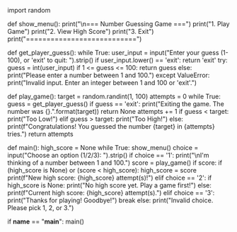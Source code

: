 import random

def show_menu():
    print("\n=== Number Guessing Game ===")
    print("1. Play Game")
    print("2. View High Score")
    print("3. Exit")
    print("===========================")

def get_player_guess():
    while True:
        user_input = input("Enter your guess (1-100), or 'exit' to quit: ").strip()
        if user_input.lower() == 'exit':
            return 'exit'
        try:
            guess = int(user_input)
            if 1 <= guess <= 100:
                return guess
            else:
                print("Please enter a number between 1 and 100.")
        except ValueError:
            print("Invalid input. Enter an integer between 1 and 100 or 'exit'.")

def play_game():
    target = random.randint(1, 100)
    attempts = 0
    while True:
        guess = get_player_guess()
        if guess == 'exit':
            print("Exiting the game. The number was {}.".format(target))
            return None
        attempts += 1
        if guess < target:
            print("Too Low!")
        elif guess > target:
            print("Too High!")
        else:
            print(f"Congratulations! You guessed the number {target} in {attempts} tries.")
            return attempts

def main():
    high_score = None
    while True:
        show_menu()
        choice = input("Choose an option (1/2/3): ").strip()
        if choice == '1':
            print("\nI'm thinking of a number between 1 and 100.")
            score = play_game()
            if score:
                if (high_score is None) or (score < high_score):
                    high_score = score
                    print(f"New high score: {high_score} attempt(s)!")
        elif choice == '2':
            if high_score is None:
                print("No high score yet. Play a game first!")
            else:
                print(f"Current high score: {high_score} attempt(s).")
        elif choice == '3':
            print("Thanks for playing! Goodbye!")
            break
        else:
            print("Invalid choice. Please pick 1, 2, or 3.")

if __name__ == "__main__":
    main()

